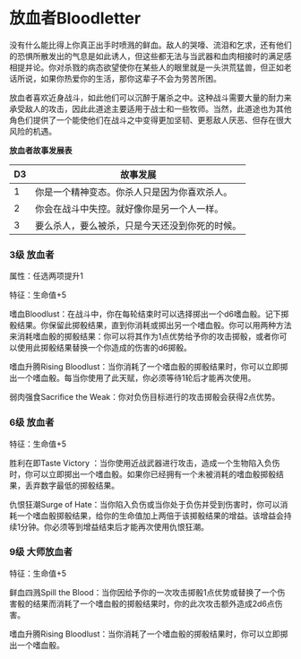 # 放血者Bloodletter

没有什么能比得上你真正出手时喷溅的鲜血。敌人的哭嚎、流泪和乞求，还有他们的恐惧所散发出的气息是如此诱人，但这些都无法与当武器和血肉相接时的满足感相提并论。你对杀戮的病态欲望使你在某些人的眼里就是一头洪荒猛兽，但正如老话所说，如果你热爱你的生活，那你这辈子不会为劳苦所困。

放血者喜欢近身战斗，如此他们可以沉醉于屠杀之中。这种战斗需要大量的耐力来承受敌人的攻击，因此此道途主要适用于战士和一些牧师。当然，此道途也为其他角色们提供了一个能使他们在战斗之中变得更加坚韧、更惹敌人厌恶、但存在很大风险的机遇。

**放血者故事发展表**

<table>
<thead>
<tr class="header">
<th>D3</th>
<th>故事发展</th>
</tr>
</thead>
<tbody>
<tr class="odd">
<td>1</td>
<td>你是一个精神变态。你杀人只是因为你喜欢杀人。</td>
</tr>
<tr class="even">
<td>2</td>
<td>你会在战斗中失控。就好像你是另一个人一样。</td>
</tr>
<tr class="odd">
<td>3</td>
<td>要么杀人，要么被杀，只是今天还没到你死的时候。</td>
</tr>
</tbody>
</table>

### 3级 放血者

属性：任选两项提升1

特征：生命值+5

嗜血Bloodlust：在战斗中，你在每轮结束时可以选择掷出一个d6嗜血骰。记下掷骰结果。你保留此掷骰结果，直到你消耗或掷出另一个嗜血骰。你可以用两种方法来消耗嗜血骰的掷骰结果：你可以将其作为1点优势给予你的攻击掷骰，或者你可以使用此掷骰结果替换一个你造成的伤害的d6掷骰。

嗜血升腾Rising
Bloodlust：当你消耗了一个嗜血骰的掷骰结果时，你可以立即掷出一个嗜血骰。每当你使用了此天赋，你必须等待1轮后才能再次使用。

弱肉强食Sacrifice the Weak：你对负伤目标进行的攻击掷骰会获得2点优势。

### 6级 放血者

特征：生命值+5

胜利在即Taste Victory
：当你使用近战武器进行攻击，造成一个生物陷入负伤时，你可以立即掷出一个嗜血骰。如果你已经拥有一个未被消耗的嗜血骰掷骰结果，丢弃数字最低的掷骰结果。

仇恨狂潮Surge of
Hate：当你陷入负伤或当你处于负伤并受到伤害时，你可以消耗一个嗜血骰掷骰结果，给你的生命值加上两倍于该掷骰结果的增益。该增益会持续1分钟。你必须等到增益结束后才能再次使用仇恨狂潮。

### 9级 大师放血者

特征：生命值+5

鲜血四溅Spill the
Blood：当你因给予你的一次攻击掷骰1点优势或替换了一个伤害骰的结果而消耗了一个嗜血骰的掷骰结果时，你的此次攻击额外造成2d6点伤害。

嗜血升腾Rising
Bloodlust：当你消耗了一个嗜血骰的掷骰结果时，你可以立即掷出一个嗜血骰。
